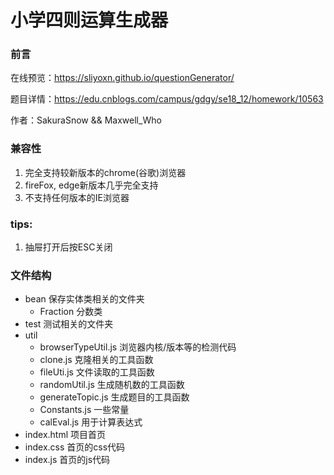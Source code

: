 # 小学四则运算生成器

### 前言

在线预览：https://sliyoxn.github.io/questionGenerator/

题目详情：https://edu.cnblogs.com/campus/gdgy/se18_12/homework/10563

作者：SakuraSnow && Maxwell_Who

### 兼容性

 1. 完全支持较新版本的chrome(谷歌)浏览器
 2. fireFox, edge新版本几乎完全支持
 3. 不支持任何版本的IE浏览器 

 ### tips:
 1. 抽屉打开后按ESC关闭

 ### 文件结构
 - bean 保存实体类相关的文件夹 
 	- Fraction 分数类
 - test 测试相关的文件夹
 - util 
    - browserTypeUtil.js 浏览器内核/版本等的检测代码
    - clone.js 克隆相关的工具函数
    - fileUti.js 文件读取的工具函数
    - randomUtil.js 生成随机数的工具函数
    - generateTopic.js 生成题目的工具函数
    - Constants.js 一些常量
    - calEval.js 用于计算表达式
 - index.html 项目首页
 - index.css 首页的css代码
 - index.js 首页的js代码 